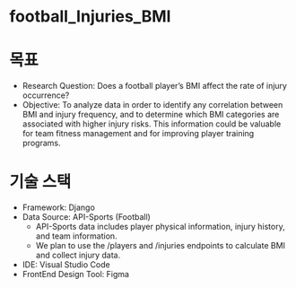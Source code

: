 # football_Injuries_BMI

# 목표
- Research Question: Does a football player’s BMI affect the rate of injury occurrence?
- Objective: To analyze data in order to identify any correlation between BMI and injury frequency, and to determine which BMI categories are associated with higher injury risks. This information could be valuable for team fitness management and for improving player training programs.

# 기술 스택
- Framework: Django
- Data Source: API-Sports (Football)
  - API-Sports data includes player physical information, injury history, and team information.
  - We plan to use the /players and /injuries endpoints to calculate BMI and collect injury data.
- IDE: Visual Studio Code
- FrontEnd Design Tool: Figma
